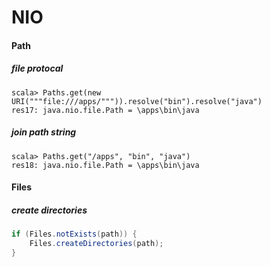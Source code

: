 NIO
======

#### Path

##### file protocal
```
scala> Paths.get(new URI("""file:///apps/""")).resolve("bin").resolve("java")
res17: java.nio.file.Path = \apps\bin\java
```
##### join path string
```
scala> Paths.get("/apps", "bin", "java")
res18: java.nio.file.Path = \apps\bin\java
```

#### Files

##### create directories

```java
if (Files.notExists(path)) {
    Files.createDirectories(path);
}
```

